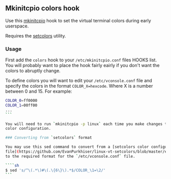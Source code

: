 ## Mkinitcpio colors hook

Use this [mkinitcpio](https://wiki.archlinux.org/index.php/Mkinitcpio) hook to
set the virtual terminal colors during early userspace.

Requires the [setcolors](https://github.com/EvanPurkhiser/linux-vt-setcolors) utility.

### Usage

First add the `colors` hook to your `/etc/mkinitcpio.conf` files HOOKS list. You
will probably want to place the hook fairly eairly if you don't want the colors
to abruptly change.

To define colors you will want to edit your `/etc/vconsole.conf` file and
specify the colors in the format `COLOR_X=hexcode`. Where X is a number between
0 and 15. For example:

````sh
COLOR_0=ff0000
COLOR_1=00ff00
...
```

You will need to run `mkinitcpio -p linux` each time you make changes to your
color configuration.

### Converting from `setcolors` format

You may use this sed command to convert from a [setcolors color configuration
file](https://github.com/EvanPurkhiser/linux-vt-setcolors/blob/master/example-colors/solarized)
to the required format for the `/etc/vconsole.conf` file.

````sh
$ sed 's/^\(.*\)#\(.\{6\}\).*$/COLOR_\1=\2/'
```
